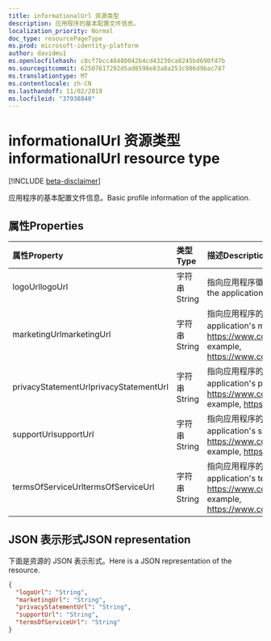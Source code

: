 ```yaml
---
title: informationalUrl 资源类型
description: 应用程序的基本配置文件信息。
localization_priority: Normal
doc_type: resourcePageType
ms.prod: microsoft-identity-platform
author: davidmu1
ms.openlocfilehash: c8cf7bcc40480042b4cd43230ca0245bd690fd7b
ms.sourcegitcommit: 62507617292d5ad8598e83a8a253c986d9bac787
ms.translationtype: MT
ms.contentlocale: zh-CN
ms.lasthandoff: 11/02/2019
ms.locfileid: "37938840"
---
```

# <a name="informationalurl-resource-type"></a><span data-ttu-id="6d631-103">informationalUrl 资源类型</span><span class="sxs-lookup"><span data-stu-id="6d631-103">informationalUrl resource type</span></span>

[!INCLUDE [beta-disclaimer](../../includes/beta-disclaimer.md)]

<span data-ttu-id="6d631-104">应用程序的基本配置文件信息。</span><span class="sxs-lookup"><span data-stu-id="6d631-104">Basic profile information of the application.</span></span>

## <a name="properties"></a><span data-ttu-id="6d631-105">属性</span><span class="sxs-lookup"><span data-stu-id="6d631-105">Properties</span></span>

| <span data-ttu-id="6d631-106">属性</span><span class="sxs-lookup"><span data-stu-id="6d631-106">Property</span></span> | <span data-ttu-id="6d631-107">类型</span><span class="sxs-lookup"><span data-stu-id="6d631-107">Type</span></span> | <span data-ttu-id="6d631-108">描述</span><span class="sxs-lookup"><span data-stu-id="6d631-108">Description</span></span> |
|:---------------|:--------|:----------|
|<span data-ttu-id="6d631-109">logoUrl</span><span class="sxs-lookup"><span data-stu-id="6d631-109">logoUrl</span></span>|<span data-ttu-id="6d631-110">字符串</span><span class="sxs-lookup"><span data-stu-id="6d631-110">String</span></span>|<span data-ttu-id="6d631-111">指向应用程序徽标的 CDN URL，只读。</span><span class="sxs-lookup"><span data-stu-id="6d631-111">CDN URL to the application's logo, Read-only.</span></span>|
|<span data-ttu-id="6d631-112">marketingUrl</span><span class="sxs-lookup"><span data-stu-id="6d631-112">marketingUrl</span></span>|<span data-ttu-id="6d631-113">字符串</span><span class="sxs-lookup"><span data-stu-id="6d631-113">String</span></span>| <span data-ttu-id="6d631-114">指向应用程序的市场营销页面的链接。</span><span class="sxs-lookup"><span data-stu-id="6d631-114">Link to the application's marketing page.</span></span> <span data-ttu-id="6d631-115">例如，https://www.contoso.com/app/marketing</span><span class="sxs-lookup"><span data-stu-id="6d631-115">For example, https://www.contoso.com/app/marketing</span></span> |
|<span data-ttu-id="6d631-116">privacyStatementUrl</span><span class="sxs-lookup"><span data-stu-id="6d631-116">privacyStatementUrl</span></span>|<span data-ttu-id="6d631-117">字符串</span><span class="sxs-lookup"><span data-stu-id="6d631-117">String</span></span>| <span data-ttu-id="6d631-118">指向应用程序的隐私声明的链接。</span><span class="sxs-lookup"><span data-stu-id="6d631-118">Link to the application's privacy statement.</span></span> <span data-ttu-id="6d631-119">例如，https://www.contoso.com/app/privacy</span><span class="sxs-lookup"><span data-stu-id="6d631-119">For example, https://www.contoso.com/app/privacy</span></span> |
|<span data-ttu-id="6d631-120">supportUrl</span><span class="sxs-lookup"><span data-stu-id="6d631-120">supportUrl</span></span>|<span data-ttu-id="6d631-121">字符串</span><span class="sxs-lookup"><span data-stu-id="6d631-121">String</span></span>| <span data-ttu-id="6d631-122">指向应用程序的支持页的链接。</span><span class="sxs-lookup"><span data-stu-id="6d631-122">Link to the application's support page.</span></span> <span data-ttu-id="6d631-123">例如，https://www.contoso.com/app/support</span><span class="sxs-lookup"><span data-stu-id="6d631-123">For example, https://www.contoso.com/app/support</span></span> |
|<span data-ttu-id="6d631-124">termsOfServiceUrl</span><span class="sxs-lookup"><span data-stu-id="6d631-124">termsOfServiceUrl</span></span>|<span data-ttu-id="6d631-125">字符串</span><span class="sxs-lookup"><span data-stu-id="6d631-125">String</span></span>| <span data-ttu-id="6d631-126">指向应用程序的服务条款声明的链接。</span><span class="sxs-lookup"><span data-stu-id="6d631-126">Link to the application's terms of service statement.</span></span> <span data-ttu-id="6d631-127">例如，https://www.contoso.com/app/termsofservice</span><span class="sxs-lookup"><span data-stu-id="6d631-127">For example, https://www.contoso.com/app/termsofservice</span></span> |

## <a name="json-representation"></a><span data-ttu-id="6d631-128">JSON 表示形式</span><span class="sxs-lookup"><span data-stu-id="6d631-128">JSON representation</span></span>
<span data-ttu-id="6d631-129">下面是资源的 JSON 表示形式。</span><span class="sxs-lookup"><span data-stu-id="6d631-129">Here is a JSON representation of the resource.</span></span>

<!-- {
  "blockType": "resource",
  "optionalProperties": [

  ],
  "@odata.type": "microsoft.graph.informationalUrl"
}-->

```json
{
  "logoUrl": "String",
  "marketingUrl": "String",
  "privacyStatementUrl": "String",
  "supportUrl": "String",
  "termsOfServiceUrl": "String"
}

```


<!-- uuid: 8fcb5dbc-d5aa-4681-8e31-b001d5168d79
2015-10-25 14:57:30 UTC -->
<!--
{
  "type": "#page.annotation",
  "description": "informationalUrl resource",
  "keywords": "",
  "section": "documentation",
  "tocPath": "",
  "suppressions": []
}
-->
